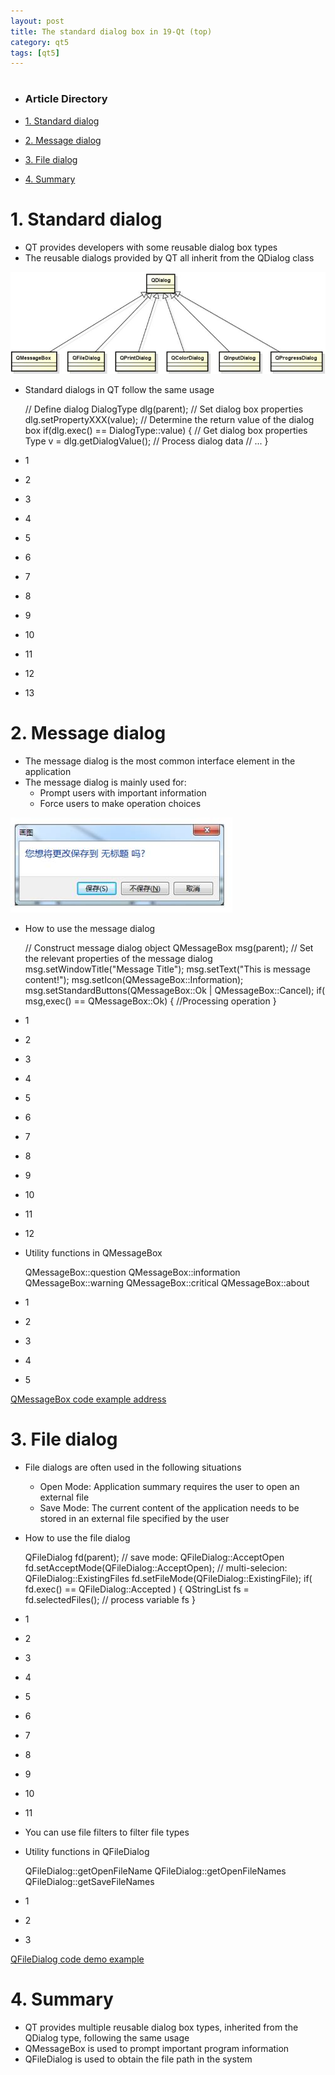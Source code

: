 ```yaml
---
layout: post
title: The standard dialog box in 19-Qt (top)
category: qt5
tags: [qt5]
---
```

# 

## 

* ### Article Directory

* [1\. Standard dialog](https://www.programmersought.com/article/40035434589/#1__1)
* [2\. Message dialog](https://www.programmersought.com/article/40035434589/#2__28)
* [3\. File dialog](https://www.programmersought.com/article/40035434589/#3__68)
* [4\. Summary](https://www.programmersought.com/article/40035434589/#4__102)

# 1\. Standard dialog

* QT provides developers with some reusable dialog box types
* The reusable dialogs provided by QT all inherit from the QDialog class

![ ](./assets/2021-07-25/fc4b5de019ad7bdf3b7c614906b57861.png)

* Standard dialogs in QT follow the same usage
    
    // Define dialog DialogType dlg(parent); // Set dialog box properties dlg.setPropertyXXX(value); // Determine the return value of the dialog box if(dlg.exec() == DialogType::value) { 	 // Get dialog box properties 	Type v = dlg.getDialogValue(); 	 // Process dialog data 	// ... } 
    

* 1

* 2

* 3

* 4

* 5

* 6

* 7

* 8

* 9

* 10

* 11

* 12

* 13

# 2\. Message dialog

* The message dialog is the most common interface element in the application
* The message dialog is mainly used for:
  * Prompt users with important information
  * Force users to make operation choices

![ ](./assets/2021-07-25/d0627c218003fdd35a44cfd02c08f9da.png)

* How to use the message dialog
    
    // Construct message dialog object QMessageBox msg(parent); // Set the relevant properties of the message dialog msg.setWindowTitle("Message Title"); msg.setText("This is message content!"); msg.setIcon(QMessageBox::Information); msg.setStandardButtons(QMessageBox::Ok | QMessageBox::Cancel); if( msg,exec() == QMessageBox::Ok) { 	 //Processing operation } 
    

* 1

* 2

* 3

* 4

* 5

* 6

* 7

* 8

* 9

* 10

* 11

* 12

* Utility functions in QMessageBox
    
    QMessageBox::question QMessageBox::information QMessageBox::warning QMessageBox::critical QMessageBox::about 
    

* 1

* 2

* 3

* 4

* 5

[QMessageBox code example address](https://github.com/164419653/QT/tree/master/19_Qt%E4%B8%AD%E7%9A%84%E6%A0%87%E5%87%86%E5%AF%B9%E8%AF%9D%E6%A1%86%E4%B8%8A/QMessageBox%E4%BB%A3%E7%A0%81%E7%A4%BA%E4%BE%8B)

# 3\. File dialog

* File dialogs are often used in the following situations
  * Open Mode: Application summary requires the user to open an external file
  * Save Mode: The current content of the application needs to be stored in an external file specified by the user
* How to use the file dialog
    
    QFileDialog fd(parent); // save mode: QFileDialog::AcceptOpen fd.setAcceptMode(QFileDialog::AcceptOpen); // multi-selecion: QFileDialog::ExistingFiles fd.setFileMode(QFileDialog::ExistingFile); if( fd.exec() == QFileDialog::Accepted ) { 	QStringList fs = fd.selectedFiles(); 	// process variable fs } 
    

* 1

* 2

* 3

* 4

* 5

* 6

* 7

* 8

* 9

* 10

* 11

* You can use file filters to filter file types
* Utility functions in QFileDialog
    
    QFileDialog::getOpenFileName QFileDialog::getOpenFileNames QFileDialog::getSaveFileNames 
    

* 1

* 2

* 3

[QFileDialog code demo example](https://github.com/164419653/QT/tree/master/19_Qt%E4%B8%AD%E7%9A%84%E6%A0%87%E5%87%86%E5%AF%B9%E8%AF%9D%E6%A1%86%E4%B8%8A/QFileDialog%E4%BB%A3%E7%A0%81%E7%A4%BA%E4%BE%8B)

# 4\. Summary

* QT provides multiple reusable dialog box types, inherited from the QDialog type, following the same usage
* QMessageBox is used to prompt important program information
* QFileDialog is used to obtain the file path in the system